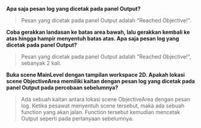 **Apa saja pesan log yang dicetak pada panel Output?**
> Pesan yang dicetak pada panel Output adalah "Reached Objective!".

**Coba gerakkan landasan ke batas area bawah, lalu gerakkan kembali ke atas hingga hampir menyentuh batas atas. Apa saja pesan log yang dicetak pada panel Output?**
> Pesan yang dicetak pada panel Output adalah "Reached Objective!", sebanyak 2 kali.


**Buka scene MainLevel dengan tampilan workspace 2D. Apakah lokasi scene ObjectiveArea memiliki kaitan dengan pesan log yang dicetak pada panel Output pada percobaan sebelumnya?**
> Ada sebuah kaitan antara lokasi scene ObjectiveArea dengan pesan log. Ketika pesawat menyentuh scene tersebut, maka ada sebuah function yang akan jalan. Function tersebut kemudian mencetak Output seperti pada pertanyaan sebelumnya.